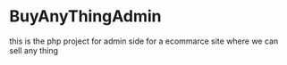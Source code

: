 # BuyAnyThingAdmin
this is the php project for admin side for a ecommarce site where we can sell any thing
